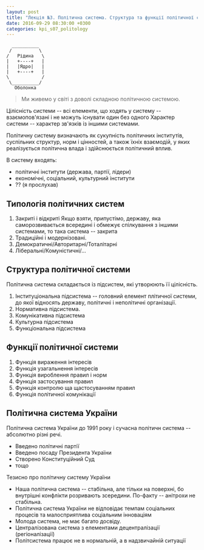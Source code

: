 ```yaml
---
layout: post
title: "Лекція №3. Політична система. Структура та функції політичної системи."
date: 2016-09-29 08:30:00 +0300
categories: kpi_s07_politology
---
```


```
  __________  
 /          \ 
/   Рідина   \
|   +----+   |
|   |Ядро|   |
|   +----+   |
\            /
 \__________/  
   Оболонка   
```

> Ми живемо у світі з доволі складною політичною системою.

Цілісність системи -- всі елементи, що ходять у систему -- взаємопов'язані і не можуть існувати один без одного
Характер системи -- характер зв'язків із іншими системами.

Політичну систему визначають як сукупність політичних інститутів, суспільних структур, норм і цінностей, а також їхніх взаємодій, у яких реалізується політична влада і здійснюється політичний вплив.

В систему входять:

- політичні інститути (держава, партії, лідери)
- економічні, соціальний, культурний інститути
- ?? (я прослухав)

## Типологія політичних систем

1. Закриті і відкриті
   Якщо взяти, припустімо, державу, яка саморозвивається всередині і обмежує спілкування з іншими системами, то така система -- закрита
2. Традиційні і модернізовані.
3. Демократичні/Авторитарні/Тоталітарні
4. Ліберальні/Комуністичні/...

## Структура політичної системи

Політична система складається із підсистем, які утворюють її цілісність.

1. Інституціональна підсистема -- головний елемент плітичної системи, до якої відносять державу, політичні і неполітичні організації. 
2. Нормативна підсистема.
3. Комунікативна підсистема
4. Культурна підсистема
5. Функціональна підсистема

## Функції політичної системи

1. Функція вираження інтересів
2. Функція узагальнення інтересів
3. Функція вироблення правил і норм
4. Функція застосування правил
5. Функція контролю ща щастосуванням правил
6. Функція політичної комунікації

## Політична система України

Політична система України до 1991 року і сучасна політичн система -- абсолютно різні речі.

- Введено політичні партії
- Введено посаду Президента України
- Створено Конституційний Суд
- тощо


Тезисно про політичну систему України

- Наша політична система -- стабільна, але тільки на поверхні, бо внутрішні конфлікти розривають зсередини. По-факту -- анітрохи не стабільна.
- Політична система України не відповідає темпам соціальних процесів та малосприятлива соціальним інноваціям
- Молода  система, не має багато досвіду.
- Централізована система з елементами децентралізації (регіоналізації)
- Політсистема працює не в нормальній, а в надзвичайній ситуації
